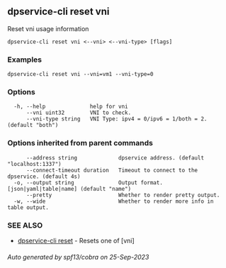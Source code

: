 ## dpservice-cli reset vni

Reset vni usage information

```
dpservice-cli reset vni <--vni> <--vni-type> [flags]
```

### Examples

```
dpservice-cli reset vni --vni=vm1 --vni-type=0
```

### Options

```
  -h, --help              help for vni
      --vni uint32        VNI to check.
      --vni-type string   VNI Type: ipv4 = 0/ipv6 = 1/both = 2. (default "both")
```

### Options inherited from parent commands

```
      --address string             dpservice address. (default "localhost:1337")
      --connect-timeout duration   Timeout to connect to the dpservice. (default 4s)
  -o, --output string              Output format. [json|yaml|table|name] (default "name")
      --pretty                     Whether to render pretty output.
  -w, --wide                       Whether to render more info in table output.
```

### SEE ALSO

* [dpservice-cli reset](dpservice-cli_reset.md)	 - Resets one of [vni]

###### Auto generated by spf13/cobra on 25-Sep-2023
